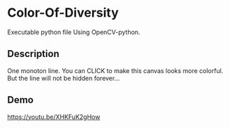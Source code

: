 # Color-Of-Diversity

Executable python file Using OpenCV-python. 

## Description

One monoton line. You can CLICK to make this canvas looks more colorful. But the line will not be hidden forever...

## Demo

https://youtu.be/XHKFuK2gHow
